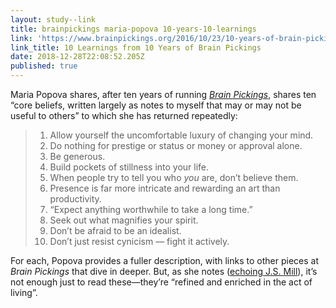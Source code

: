 ```yaml
---
layout: study--link
title: brainpickings maria-popova 10-years-10-learnings
link: 'https://www.brainpickings.org/2016/10/23/10-years-of-brain-pickings/'
link_title: 10 Learnings from 10 Years of Brain Pickings
date: 2018-12-28T22:08:52.205Z
published: true
---
```

Maria Popova shares, after ten years of running [_Brain Pickings_](https://www.brainpickings.org/), shares ten “core beliefs, written largely as notes to myself that may or may not be useful to others” to which she has returned repeatedly:

> 1. Allow yourself the uncomfortable luxury of changing your mind.
> 2. Do nothing for prestige or status or money or approval alone.
> 3. Be generous.
> 4. Build pockets of stillness into your life.
> 5. When people try to tell you who _you_ are, don’t believe them.
> 6. Presence is far more intricate and rewarding an art than productivity.
> 7. “Expect anything worthwhile to take a long time.”
> 8. Seek out what magnifies your spirit.
> 9. Don’t be afraid to be an idealist.
> 10. Don’t just resist cynicism — fight it actively.

For each, Popova provides a fuller description, with links to other pieces at _Brain Pickings_ that dive in deeper. But, as she notes ([echoing J.S. Mill](/links/2018/12/28/17-03-wikisource-js-mill-on-liberty-ch-2-common-sayings/)), it’s not enough just to read these—they’re “refined and enriched in the act of living”.
